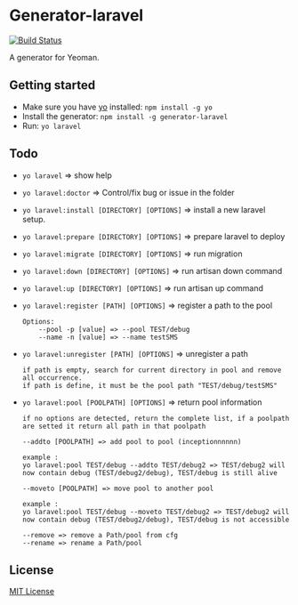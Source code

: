 # Generator-laravel
[![Build Status](https://secure.travis-ci.org/Freyskeyd/generator-laravel.png?branch=unstable)](https://travis-ci.org/Freyskeyd/generator-laravel)

A generator for Yeoman.

## Getting started
- Make sure you have [yo](https://github.com/yeoman/yo) installed:
    `npm install -g yo`
- Install the generator: `npm install -g generator-laravel`
- Run: `yo laravel`

## Todo

- `yo laravel` => show help
- `yo laravel:doctor` => Control/fix bug or issue in the folder
- `yo laravel:install [DIRECTORY] [OPTIONS]` => install a new laravel setup.
- `yo laravel:prepare [DIRECTORY] [OPTIONS]` => prepare laravel to deploy
- `yo laravel:migrate [DIRECTORY] [OPTIONS]` => run migration
- `yo laravel:down [DIRECTORY] [OPTIONS]`    => run artisan down command
- `yo laravel:up [DIRECTORY] [OPTIONS]`      => run artisan up command
- `yo laravel:register [PATH] [OPTIONS]`     => register a path to the pool

    ```
    Options:
        --pool -p [value] => --pool TEST/debug
        --name -n [value] => --name testSMS
    ```

- `yo laravel:unregister [PATH] [OPTIONS]`   => unregister a path

    ```
    if path is empty, search for current directory in pool and remove all occurrence.
    if path is define, it must be the pool path "TEST/debug/testSMS"
    ```
- `yo laravel:pool [POOLPATH] [OPTIONS]`                => return pool information

    ```
    if no options are detected, return the complete list, if a poolpath are setted it return all path in that poolpath

    --addto [POOLPATH] => add pool to pool (inceptionnnnnn)

    example :
    yo laravel:pool TEST/debug --addto TEST/debug2 => TEST/debug2 will now contain debug (TEST/debug2/debug), TEST/debug is still alive

    --moveto [POOLPATH] => move pool to another pool

    example :
    yo laravel:pool TEST/debug --moveto TEST/debug2 => TEST/debug2 will now contain debug (TEST/debug2/debug), TEST/debug is not accessible

    --remove => remove a Path/pool from cfg
    --rename => rename a Path/pool
    ```




## License
[MIT License](http://en.wikipedia.org/wiki/MIT_License)

